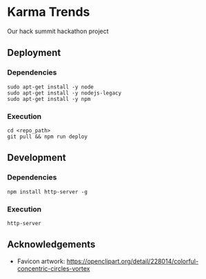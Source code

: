 # Karma Trends
Our hack summit hackathon project

## Deployment

### Dependencies
    sudo apt-get install -y node
    sudo apt-get install -y nodejs-legacy
    sudo apt-get install -y npm

### Execution
    cd <repo_path>
    git pull && npm run deploy

## Development

### Dependencies
    npm install http-server -g
### Execution
    http-server

## Acknowledgements
 - Favicon artwork: https://openclipart.org/detail/228014/colorful-concentric-circles-vortex

